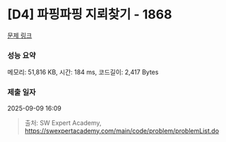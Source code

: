 # [D4] 파핑파핑 지뢰찾기 - 1868 

[문제 링크](https://swexpertacademy.com/main/code/problem/problemDetail.do?contestProbId=AV5LwsHaD1MDFAXc) 

### 성능 요약

메모리: 51,816 KB, 시간: 184 ms, 코드길이: 2,417 Bytes

### 제출 일자

2025-09-09 16:09



> 출처: SW Expert Academy, https://swexpertacademy.com/main/code/problem/problemList.do
